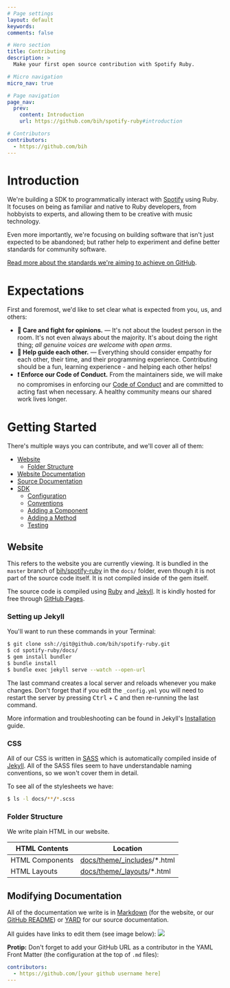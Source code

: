 ```yaml
---
# Page settings
layout: default
keywords:
comments: false

# Hero section
title: Contributing
description: >
  Make your first open source contribution with Spotify Ruby.

# Micro navigation
micro_nav: true

# Page navigation
page_nav:
  prev:
    content: Introduction
    url: https://github.com/bih/spotify-ruby#introduction

# Contributors
contributors:
  - https://github.com/bih
---
```


# Introduction

We're building a SDK to programmatically interact with [Spotify] using Ruby. It focuses on being as familiar and native to Ruby developers, from hobbyists to experts, and allowing them to be creative with music technology.

Even more importantly, we're focusing on building software that isn't just expected to be abandoned; but rather help to experiment and define better standards for community software.

[Read more about the standards we're aiming to achieve on GitHub](https://github.com/bih/spotify-ruby#introduction).

# Expectations

First and foremost, we'd like to set clear what is expected from you, us, and others:

- **💖 Care and fight for opinions.** &mdash; It's not about the loudest person in the room. It's not even always about the majority. It's about doing the right thing; _all genuine voices are welcome with open arms_.
- **👋 Help guide each other.** &mdash; Everything should consider empathy for each other, their time, and their programming experience. Contributing should be a fun, learning experience - and helping each other helps!
- **❗️ Enforce our Code of Conduct.** From the maintainers side, we will make no compromises in enforcing our [Code of Conduct] and are committed to acting fast when necessary. A healthy community means our shared work lives longer.

# Getting Started

There's multiple ways you can contribute, and we'll cover all of them:

- [Website](#website)
  - [Folder Structure](#folder-structure)
- [Website Documentation](#website-documentation)
- [Source Documentation](#source-documentation)
- [SDK](#sdk)
  - [Configuration](#configuration)
  - [Conventions](#conventions)
  - [Adding a Component](#adding-a-component)
  - [Adding a Method](#adding-a-component)
  - [Testing](#testing)

## Website

This refers to the website you are currently viewing. It is bundled in the `master` branch of [bih/spotify-ruby] in the `docs/` folder, even though it is not part of the source code itself. It is not compiled inside of the gem itself.

The source code is compiled using [Ruby] and [Jekyll]. It is kindly hosted for free through [GitHub Pages].

### Setting up Jekyll

You'll want to run these commands in your Terminal:

```sh
$ git clone ssh://git@github.com/bih/spotify-ruby.git
$ cd spotify-ruby/docs/
$ gem install bundler
$ bundle install
$ bundle exec jekyll serve --watch --open-url
```

The last command creates a local server and reloads whenever you make changes. Don't forget that if you edit the `_config.yml` you will need to restart the server by pressing <kbd>Ctrl</kbd> + <kbd>C</kbd> and then re-running the last command.

More information and troubleshooting can be found in Jekyll's [Installation](https://jekyllrb.com/docs/installation/) guide.

### CSS

All of our CSS is written in [SASS] which is automatically compiled inside of [Jekyll]. All of the SASS files seem to have understandable naming conventions, so we won't cover them in detail.

To see all of the stylesheets we have:

```bash
$ ls -l docs/**/*.scss
```

### Folder Structure

We write plain HTML in our website.

| HTML Contents   | Location                       |
| --------------- | ------------------------------ |
| HTML Components | [docs/theme/_includes]/\*.html |
| HTML Layouts    | [docs/theme/_layouts]/\*.html  |

[docs/theme/_includes]: https://github.com/bih/spotify-ruby/tree/master/docs/theme/_includes
[docs/theme/_layouts]: https://github.com/bih/spotify-ruby/tree/master/docs/theme/_layouts

## Modifying Documentation

All of the documentation we write is in [Markdown] (for the website, or our [GitHub README](https://github.com/bih/spotify-ruby/blob/master/README.md)) or [YARD] for our source documentation.

All guides have links to edit them (see image below):
![](/documentation/contributing/edit.png)

**Protip:** Don't forget to add your GitHub URL as a contributor in the YAML Front Matter (the configuration at the top of `.md` files):

```yaml
contributors:
  - https://github.com/[your github username here]
---
```

[sass]: https://sass-lang.com/
[yard]: https://yardoc.org
[bih/spotify-ruby]: https://github.com/bih/spotify-ruby
[spotify]: https://developer.spotify.com
[markdown]: https://daringfireball.net/projects/markdown/syntax
[ruby]: https://ruby-lang.org
[jekyll]: https://jekyllrb.com
[github pages]: https://pages.github.com
[code of conduct]: https://github.com/bih/spotify-ruby#code-of-conduct
